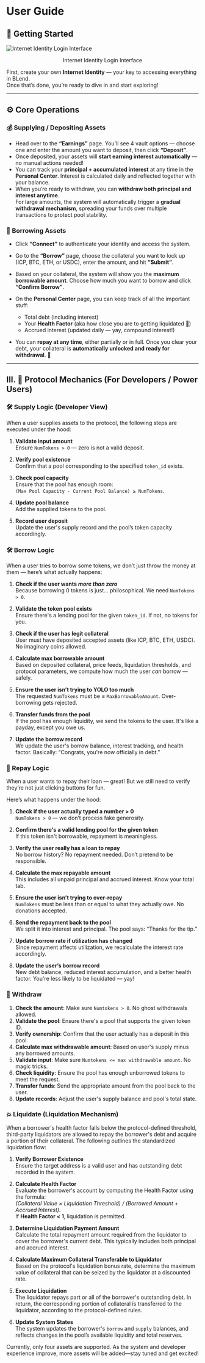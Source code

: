# User Guide

## 🚀 Getting Started

![Internet Identity Login Interface](picture/ICP_login.png)

<p align="center">Internet Identity Login Interface</p>

First, create your own **Internet Identity** — your key to accessing everything in BLend.  
Once that’s done, you’re ready to dive in and start exploring!

---

## ⚙️ Core Operations

### 💰 Supplying / Depositing Assets

- Head over to the **“Earnings”** page. You’ll see 4 vault options — choose one and enter the amount you want to deposit, then click **“Deposit”**.
- Once deposited, your assets will **start earning interest automatically** — no manual actions needed!
- You can track your **principal + accumulated interest** at any time in the **Personal Center**. Interest is calculated daily and reflected together with your balance.
- When you’re ready to withdraw, you can **withdraw both principal and interest anytime**.  
  For large amounts, the system will automatically trigger a **gradual withdrawal mechanism**, spreading your funds over multiple transactions to protect pool stability.

### 🏦 Borrowing Assets

- Click **“Connect”** to authenticate your identity and access the system.
- Go to the **“Borrow”** page, choose the collateral you want to lock up (ICP, BTC, ETH, or USDC), enter the amount, and hit **“Submit”**.
- Based on your collateral, the system will show you the **maximum borrowable amount**. Choose how much you want to borrow and click **“Confirm Borrow”**.
- On the **Personal Center** page, you can keep track of all the important stuff:

  - Total debt (including interest)
  - Your **Health Factor** (aka how close you are to getting liquidated 😬)
  - Accrued interest (updated daily — yay, compound interest!)

- You can **repay at any time**, either partially or in full. Once you clear your debt, your collateral is **automatically unlocked and ready for withdrawal**. 🎉

---

## III. 🧠 Protocol Mechanics (For Developers / Power Users)

### 🛠 Supply Logic (Developer View)

When a user supplies assets to the protocol, the following steps are executed under the hood:

1. **Validate input amount**  
   Ensure `NumTokens > 0` — zero is not a valid deposit.

2. **Verify pool existence**  
   Confirm that a pool corresponding to the specified `token_id` exists.

3. **Check pool capacity**  
   Ensure that the pool has enough room:  
   `(Max Pool Capacity - Current Pool Balance) ≥ NumTokens`.

4. **Update pool balance**  
   Add the supplied tokens to the pool.

5. **Record user deposit**  
   Update the user's supply record and the pool’s token capacity accordingly.

### 🛠 Borrow Logic

When a user tries to borrow some tokens, we don’t just throw the money at them — here’s what actually happens:

1. **Check if the user wants _more than zero_**  
   Because borrowing 0 tokens is just... philosophical. We need `NumTokens > 0`.

2. **Validate the token pool exists**  
   Ensure there's a lending pool for the given `token_id`. If not, no tokens for you.

3. **Check if the user has legit collateral**  
   User must have deposited accepted assets (like ICP, BTC, ETH, USDC). No imaginary coins allowed.

4. **Calculate max borrowable amount**  
   Based on deposited collateral, price feeds, liquidation thresholds, and protocol parameters, we compute how much the user _can_ borrow — safely.

5. **Ensure the user isn’t trying to YOLO too much**  
   The requested `NumTokens` must be ≤ `MaxBorrowableAmount`. Over-borrowing gets rejected.

6. **Transfer funds from the pool**  
   If the pool has enough liquidity, we send the tokens to the user. It's like a payday, except you owe us.

7. **Update the borrow record**  
   We update the user's borrow balance, interest tracking, and health factor. Basically: “Congrats, you're now officially in debt.”

### 🔁 Repay Logic

When a user wants to repay their loan — great! But we still need to verify they’re not just clicking buttons for fun.

Here’s what happens under the hood:

1. **Check if the user actually typed a number > 0**  
   `NumTokens > 0` — we don’t process fake generosity.

2. **Confirm there's a valid lending pool for the given token**  
   If this token isn't borrowable, repayment is meaningless.

3. **Verify the user really has a loan to repay**  
   No borrow history? No repayment needed. Don’t pretend to be responsible.

4. **Calculate the max repayable amount**  
   This includes all unpaid principal and accrued interest. Know your total tab.

5. **Ensure the user isn’t trying to over-repay**  
   `NumTokens` must be less than or equal to what they actually owe. No donations accepted.

6. **Send the repayment back to the pool**  
   We split it into interest and principal. The pool says: “Thanks for the tip.”

7. **Update borrow rate if utilization has changed**  
   Since repayment affects utilization, we recalculate the interest rate accordingly.

8. **Update the user’s borrow record**  
   New debt balance, reduced interest accumulation, and a better health factor. You're less likely to be liquidated — yay!

### 🏧 Withdraw

1. **Check the amount**: Make sure `Numtokens > 0`. No ghost withdrawals allowed.
2. **Validate the pool**: Ensure there's a pool that supports the given token ID.
3. **Verify ownership**: Confirm that the user actually has a deposit in this pool.
4. **Calculate max withdrawable amount**: Based on user's supply minus any borrowed amounts.
5. **Validate input**: Make sure `Numtokens <= max withdrawable amount`. No magic tricks.
6. **Check liquidity**: Ensure the pool has enough unborrowed tokens to meet the request.
7. **Transfer funds**: Send the appropriate amount from the pool back to the user.
8. **Update records**: Adjust the user's supply balance and pool's total state.

### 💥 Liquidate (Liquidation Mechanism)

When a borrower's health factor falls below the protocol-defined threshold, third-party liquidators are allowed to repay the borrower's debt and acquire a portion of their collateral. The following outlines the standardized liquidation flow:

1. **Verify Borrower Existence**  
   Ensure the target address is a valid user and has outstanding debt recorded in the system.

2. **Calculate Health Factor**  
   Evaluate the borrower's account by computing the Health Factor using the formula:  
   _(Collateral Value × Liquidation Threshold) / (Borrowed Amount + Accrued Interest)_.  
   If **Health Factor < 1**, liquidation is permitted.

3. **Determine Liquidation Payment Amount**  
   Calculate the total repayment amount required from the liquidator to cover the borrower's current debt. This typically includes both principal and accrued interest.

4. **Calculate Maximum Collateral Transferable to Liquidator**  
   Based on the protocol's liquidation bonus rate, determine the maximum value of collateral that can be seized by the liquidator at a discounted rate.

5. **Execute Liquidation**  
   The liquidator repays part or all of the borrower's outstanding debt. In return, the corresponding portion of collateral is transferred to the liquidator, according to the protocol-defined rules.

6. **Update System States**  
   The system updates the borrower's `borrow` and `supply` balances, and reflects changes in the pool’s available liquidity and total reserves.

Currently, only four assets are supported. As the system and developer experience improve, more assets will be added—stay tuned and get excited!
